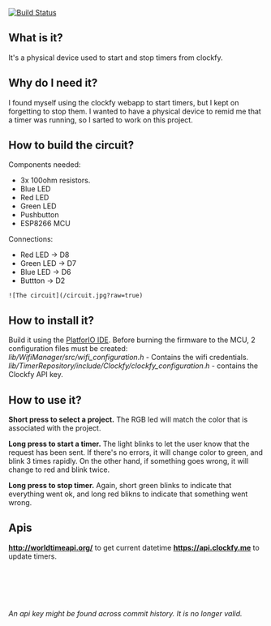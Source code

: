 
[![Build Status](https://travis-ci.com/aviaplana/clockfy_desk_button.svg?token=xgcoVHECpWhjPPHdzKr9&branch=master)](https://travis-ci.com/aviaplana/clockfy_desk_button)

  
  

## What is it?

It's a physical device used to start and stop timers from clockfy. 

  

## Why do I need it?

I found myself using the clockfy webapp to start timers, but I kept on forgetting to stop them. I wanted to have a physical device to remid me that a timer was running, so I sarted to work on this project.

  
## How to build the circuit?
Components needed:
- 3x 100ohm resistors.
- Blue LED
- Red LED
- Green LED
- Pushbutton
- ESP8266 MCU
  
Connections:
- Red LED -> D8
- Green LED -> D7
- Blue LED -> D6
- Buttton -> D2

```
![The circuit](/circuit.jpg?raw=true)
```

## How to install it?
Build it using the [PlatforIO IDE](https://platformio.org/). 
Before burning the firmware to the MCU, 2 configuration files must be created:
*lib/WifiManager/src/wifi_configuration.h* - Contains the wifi credentials.
*lib/TimerRepository/include/Clockfy/clockfy_configuration.h* - contains the Clockfy API key.

## How to use it?

__Short press to select a project.__ The RGB led will match the color that is associated with the project.

__Long press to start a timer.__ The light blinks to let the user know that the request has been sent. If there's no errors, it will change color to green, and blink 3 times rapidly. On the other hand, if something goes wrong, it will change to red and blink twice.

__Long press to stop timer.__ Again, short green blinks to indicate that everything went ok, and long red blikns to indicate that something went wrong.
  

## Apis

__http://worldtimeapi.org/__ to get current datetime
__https://api.clockfy.me__ to update timers.


<br />
<br />
<br />
<br />

_An api key might be found across commit history. It is no longer valid._

 
